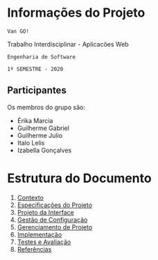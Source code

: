 # Informações do Projeto
`Van GO!`  

Trabalho Interdisciplinar - Aplicacões Web

`Engenharia de Software`

`1º SEMESTRE - 2020`

## Participantes

Os membros do grupo são: 
- Érika Marcia
- Guilherme Gabriel
- Guilherme Julio
- Italo Lelis 
- Izabella Gonçalves

# Estrutura do Documento

1. [Contexto](1-Contexto.md)
2. [Especificações do Projeto](2-Especificação.md)
3. [Projeto da Interface](3-Interface.md)
4. [Gestão de Configuração](4-Gestão-Configuração.md)
5. [Gerenciamento de Projeto](5-Gerenciamento-Projeto.md)
6. [Implementação](6-Implementação.md)
7. [Testes e Avaliação](7-Testes.md)
8. [Referências](8-Referências.md)